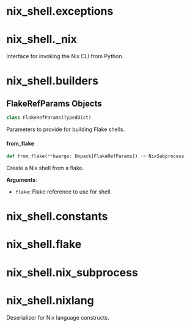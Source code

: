 <a id="nix_shell.exceptions"></a>

# nix\_shell.exceptions

<a id="nix_shell._nix"></a>

# nix\_shell.\_nix

Interface for invoking the Nix CLI from Python.

<a id="nix_shell.builders"></a>

# nix\_shell.builders

<a id="nix_shell.builders.FlakeRefParams"></a>

## FlakeRefParams Objects

```python
class FlakeRefParams(TypedDict)
```

Parameters to provide for building Flake shells.

<a id="nix_shell.builders.from_flake"></a>

#### from\_flake

```python
def from_flake(**kwargs: Unpack[FlakeRefParams]) -> NixSubprocess
```

Create a Nix shell from a flake.

**Arguments**:

- `flake`: Flake reference to use for shell.

<a id="nix_shell.constants"></a>

# nix\_shell.constants

<a id="nix_shell.flake"></a>

# nix\_shell.flake

<a id="nix_shell.nix_subprocess"></a>

# nix\_shell.nix\_subprocess

<a id="nix_shell.nixlang"></a>

# nix\_shell.nixlang

Deserializer for Nix language constructs.

